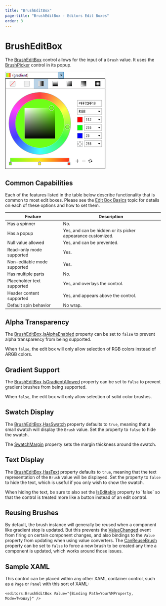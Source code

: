 ```yaml
---
title: "BrushEditBox"
page-title: "BrushEditBox - Editors Edit Boxes"
order: 3
---
```

# BrushEditBox

The [BrushEditBox](xref:ActiproSoftware.Windows.Controls.Editors.BrushEditBox) control allows for the input of a `Brush` value.  It uses the [BrushPicker](../pickers/brushpicker.md) control in its popup.

![Screenshot](../images/brusheditbox-opened.png)

## Common Capabilities

Each of the features listed in the table below describe functionality that is common to most edit boxes.  Please see the [Edit Box Basics](parteditboxbase.md) topic for details on each of these options and how to set them.

| Feature | Description |
|-----|-----|
| Has a spinner | No. |
| Has a popup | Yes, and can be hidden or its picker appearance customized. |
| Null value allowed | Yes, and can be prevented. |
| Read-only mode supported | Yes. |
| Non-editable mode supported | Yes. |
| Has multiple parts | No. |
| Placeholder text supported | Yes, and overlays the control. |
| Header content supported | Yes, and appears above the control. |
| Default spin behavior | No wrap. |

## Alpha Transparency

The [BrushEditBox](xref:ActiproSoftware.Windows.Controls.Editors.BrushEditBox).[IsAlphaEnabled](xref:ActiproSoftware.Windows.Controls.Editors.BrushEditBox.IsAlphaEnabled) property can be set to `false` to prevent alpha transparency from being supported.

When `false`, the edit box will only allow selection of RGB colors instead of ARGB colors.

## Gradient Support

The [BrushEditBox](xref:ActiproSoftware.Windows.Controls.Editors.BrushEditBox).[IsGradientAllowed](xref:ActiproSoftware.Windows.Controls.Editors.BrushEditBox.IsGradientAllowed) property can be set to `false` to prevent gradient brushes from being supported.

When `false`, the edit box will only allow selection of solid color brushes.

## Swatch Display

The [BrushEditBox](xref:ActiproSoftware.Windows.Controls.Editors.BrushEditBox).[HasSwatch](xref:ActiproSoftware.Windows.Controls.Editors.BrushEditBox.HasSwatch) property defaults to `true`, meaning that a small swatch will display the `Brush` value.  Set the property to `false` to hide the swatch.

The [SwatchMargin](xref:ActiproSoftware.Windows.Controls.Editors.BrushEditBox.SwatchMargin) property sets the margin thickness around the swatch.

## Text Display

The [BrushEditBox](xref:ActiproSoftware.Windows.Controls.Editors.BrushEditBox).[HasText](xref:ActiproSoftware.Windows.Controls.Editors.BrushEditBox.HasText) property defaults to `true`, meaning that the text representation of the `Brush` value will be displayed.  Set the property to `false` to hide the text, which is useful if you only wish to show the swatch.

When hiding the text, be sure to also set the [IsEditable](xref:ActiproSoftware.Windows.Controls.Editors.Primitives.PartEditBoxBase`1.IsEditable) property to `false` so that the control is treated more like a button instead of an edit control.

## Reusing Brushes

By default, the brush instance will generally be reused when a component like gradient stop is updated.  But this prevents the [ValueChanged](xref:ActiproSoftware.Windows.Controls.Editors.BrushEditBox.ValueChanged) event from firing on certain component changes, and also bindings to the `Value` property from updating when using value converters.  The [CanReuseBrush](xref:ActiproSoftware.Windows.Controls.Editors.BrushEditBox.CanReuseBrush) property can be set to `false` to force a new brush to be created any time a component is updated, which works around those issues.

## Sample XAML

This control can be placed within any other XAML container control, such as a `Page` or `Panel` with this sort of XAML:

```xaml
<editors:BrushEditBox Value="{Binding Path=YourVMProperty, Mode=TwoWay}" />
```
